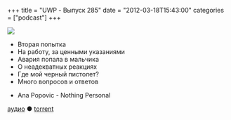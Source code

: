 +++
title = "UWP - Выпуск 285"
date = "2012-03-18T15:43:00"
categories = ["podcast"]
+++

![](https://podcast.umputun.com/images/uwp/uwp285.jpg)


- Вторая попытка
- На работу, за ценными указаниями
- Авария попала в мальчика
- О неадекватных реакциях
- Где мой черный пистолет?
- Много вопросов и ответов

* Ana Popovic - Nothing Personal

[аудио](https://podcast.umputun.com/media/ump_podcast285.mp3) ● [torrent](http://archive.rucast.net/uwp/media/ump_podcast285.mp3.torrent)


<audio src="https://podcast.umputun.com/media/ump_podcast285.mp3" preload="none">